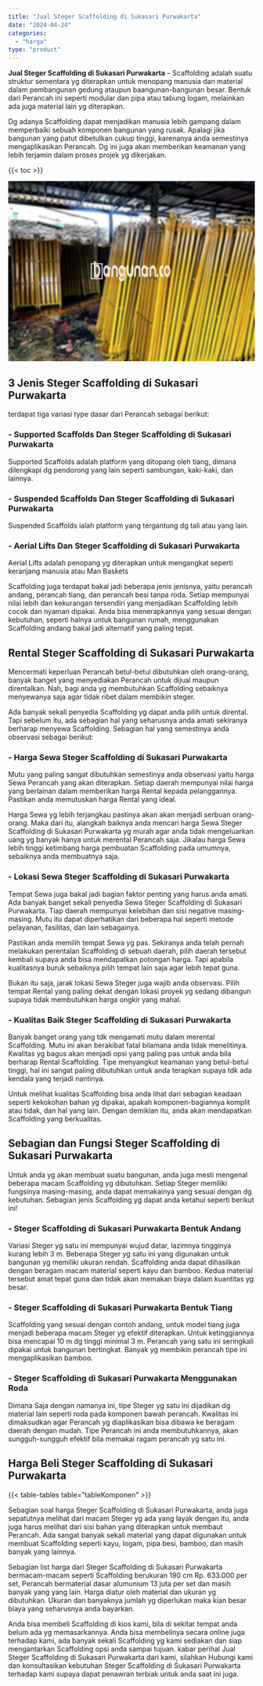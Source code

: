 ```yaml
---
title: "Jual Steger Scaffolding di Sukasari Purwakarta"
date: "2024-04-24"
categories: 
  - "harga"
type: "product"
---
```


**Jual Steger Scaffolding di Sukasari Purwakarta** – Scaffolding adalah suatu struktur sementara yg diterapkan untuk menopang manusia dan material dalam pembangunan gedung ataupun baangunan-bangunan besar. Bentuk dari Perancah ini seperti modular dan pipa atau tabung logam, melainkan ada juga material lain yg diterapkan.

Dg adanya Scaffolding dapat menjadikan manusia lebih gampang dalam memperbaiki sebuah komponen bangunan yang rusak. Apalagi jika bangunan yang patut dibetulkan cukup tinggi, karenanya anda semestinya mengaplikasikan Perancah. Dg ini juga akan memberikan keamanan yang lebih terjamin dalam proses projek yg dikerjakan.

{{< toc >}}

![Jual Steger Scaffolding di Sukasari Purwakarta](/images/sewa-scaffolding-steger-11.png)

## 3 Jenis Steger Scaffolding di Sukasari Purwakarta

terdapat tiga variasi type dasar dari Perancah sebagai berikut:

### \- Supported Scaffolds Dan Steger Scaffolding di Sukasari Purwakarta

Supported Scaffolds adalah platform yang ditopang oleh tiang, dimana dilengkapi dg pendorong yang lain seperti sambungan, kaki-kaki, dan lainnya.

### \- Suspended Scaffolds Dan Steger Scaffolding di Sukasari Purwakarta

Suspended Scaffolds ialah platform yang tergantung dg tali atau yang lain.

### \- Aerial Lifts Dan Steger Scaffolding di Sukasari Purwakarta

Aerial Lifts adalah penopang yg diterapkan untuk mengangkat seperti keranjang manusia atau Man Baskets

Scaffolding juga terdapat bakal jadi beberapa jenis jenisnya, yaitu perancah andang, perancah tiang, dan perancah besi tanpa roda. Setiap mempunyai nilai lebih dan kekurangan tersendiri yang menjadikan Scaffolding lebih cocok dan nyaman dipakai. Anda bisa menerapkannya yang sesuai dengan kebutuhan, seperti halnya untuk bangunan rumah, menggunakan Scaffolding andang bakal jadi alternatif yang paling tepat.

## Rental Steger Scaffolding di Sukasari Purwakarta

Mencermati keperluan Perancah betul-betul dibutuhkan oleh orang-orang, banyak banget yang menyediakan Perancah untuk dijual maupun direntalkan. Nah, bagi anda yg membutuhkan Scaffolding sebaiknya menyewanya saja agar tidak ribet dalam membikin steger.

Ada banyak sekali penyedia Scaffolding yg dapat anda pilih untuk dirental. Tapi sebelum itu, ada sebagian hal yang seharusnya anda amati sekiranya berharap menyewa Scaffolding. Sebagian hal yang semestinya anda observasi sebagai berikut:

### \- Harga Sewa Steger Scaffolding di Sukasari Purwakarta

Mutu yang paling sangat dibutuhkan semestinya anda observasi yaitu harga Sewa Perancah yang akan diterapkan. Setiap daerah mempunyai nilai harga yang berlainan dalam memberikan harga Rental kepada pelanggannya. Pastikan anda memutuskan harga Rental yang ideal.

Harga Sewa yg lebih terjangkau pastinya akan akan menjadi serbuan orang-orang. Maka dari itu, alangkah baiknya anda mencari harga Sewa Steger Scaffolding di Sukasari Purwakarta yg murah agar anda tidak mengeluarkan uang yg banyak hanya untuk merental Perancah saja. Jikalau harga Sewa lebih tinggi ketimbang harga pembuatan Scaffolding pada umumnya, sebaiknya anda membuatnya saja.

### \- Lokasi Sewa Steger Scaffolding di Sukasari Purwakarta

Tempat Sewa juga bakal jadi bagian faktor penting yang harus anda amati. Ada banyak banget sekali penyedia Sewa Steger Scaffolding di Sukasari Purwakarta. Tiap daerah mempunyai kelebihan dan sisi negative masing-masing. Mutu itu dapat diperhatikan dari beberapa hal seperti metode pelayanan, fasilitas, dan lain sebagainya.

Pastikan anda memilih tempat Sewa yg pas. Sekiranya anda telah pernah melakukan perentalan Scaffolding di sebuah daerah, pilih daerah tersebut kembali supaya anda bisa mendapatkan potongan harga. Tapi apabila kualitasnya buruk sebaiknya pilih tempat lain saja agar lebih tepat guna.

Bukan itu saja, jarak lokasi Sewa Steger juga wajib anda observasi. Pilih tempat Rental yang paling dekat dengan lokasi proyek yg sedang dibangun supaya tidak membutuhkan harga ongkir yang mahal.

### \- Kualitas Baik Steger Scaffolding di Sukasari Purwakarta

Banyak banget orang yang tdk mengamati mutu dalam merental Scaffolding. Mutu ini akan berakibat fatal bilamana anda tidak menelitinya. Kwalitas yg bagus akan menjadi opsi yang paling pas untuk anda bila berharap Rental Scaffolding. Tipe menyangkut keamanan yang betul-betul tinggi, hal ini sangat paling dibutuhkan untuk anda terapkan supaya tdk ada kendala yang terjadi nantinya.

Untuk melihat kualitas Scaffolding bisa anda lihat dari sebagian keadaan seperti kekokohan bahan yg dipakai, apakah komponen-bagiannya komplit atau tidak, dan hal yang lain. Dengan demikian itu, anda akan mendapatkan Scaffolding yang berkualitas.

## Sebagian dan Fungsi Steger Scaffolding di Sukasari Purwakarta

Untuk anda yg akan membuat suatu bangunan, anda juga mesti mengenal beberapa macam Scaffolding yg dibutuhkan. Setiap Steger memiliki fungsinya masing-masing, anda dapat memakainya yang sesuai dengan dg kebutuhan. Sebagian jenis Scaffolding yg dapat anda ketahui seperti berikut ini!

### \- Steger Scaffolding di Sukasari Purwakarta Bentuk Andang

Variasi Steger yg satu ini mempunyai wujud datar, lazimnya tingginya kurang lebih 3 m. Beberapa Steger yg satu ini yang digunakan untuk bangunan yg memiliki ukuran rendah. Scaffolding anda dapat dihasilkan dengan beragam macam material seperti kayu dan bamboo. Kedua material tersebut amat tepat guna dan tidak akan memakan biaya dalam kuantitas yg besar.

### \- Steger Scaffolding di Sukasari Purwakarta Bentuk Tiang

Scaffolding yang sesuai dengan contoh andang, untuk model tiang juga menjadi beberapa macam Steger yg efektif diterapkan. Untuk ketinggiannya bisa mencapai 10 m dg tinggi minimal 3 m. Perancah yang satu ini seringkali dipakai untuk bangunan bertingkat. Banyak yg membikin perancah tipe ini mengaplikasikan bamboo.

### \- Steger Scaffolding di Sukasari Purwakarta Menggunakan Roda

Dimana Saja dengan namanya ini, tipe Steger yg satu ini dijadikan dg material lain seperti roda pada komponen bawah perancah. Kwalitas ini dimaksudkan agar Perancah yg diaplikasikan bisa dibawa ke beragam daerah dengan mudah. Tipe Perancah ini anda membutuhkannya, akan sungguh-sungguh efektif bila memakai ragam perancah yg satu ini.

## Harga Beli Steger Scaffolding di Sukasari Purwakarta

{{< table-tables table="tableKomponen" >}}

Sebagian soal harga Steger Scaffolding di Sukasari Purwakarta, anda juga sepatutnya melihat dari macam Steger yg ada yang layak dengan itu, anda juga harus melihat dari sisi bahan yang diterapkan untuk membaut Perancah. Ada sangat banyak sekali material yang dapat digunakan untuk membuat Scaffolding seperti kayu, logam, pipa besi, bamboo, dan masih banyak yang lainnya.

Sebagian list harga dari Steger Scaffolding di Sukasari Purwakarta bermacam-macam seperti Scaffolding berukuran 190 cm Rp. 633.000 per set, Perancah bermaterial dasar alumunium 13 juta per set dan masih banyak yang yang lain. Harga diatur oleh material dan ukuran yg dibutuhkan. Ukuran dan banyaknya jumlah yg diperlukan maka kian besar biaya yang seharusnya anda bayarkan.

Anda bisa membeli Scaffolding di kios kami, bila di sekitar tempat anda belum ada yg memasarkannya. Anda bisa membelinya secara online juga terhadap kami, ada banyak sekali Scaffolding yg kami sediakan dan siap mengantarkan Scaffolding opsi anda sampai tujuan. kabar perihal Jual Steger Scaffolding di Sukasari Purwakarta dari kami, silahkan Hubungi kami dan konsultasikan kebutuhan Steger Scaffolding di Sukasari Purwakarta terhadap kami supaya dapat penawran terbiak untuk anda saat ini juga.
